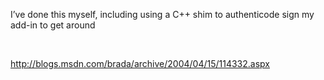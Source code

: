 I&#8217;ve done this myself, including using a C++ shim to authenticode sign my add-in to get around

&nbsp;

<http://blogs.msdn.com/brada/archive/2004/04/15/114332.aspx> 

&nbsp;
